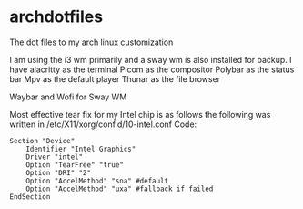 # archdotfiles
The dot files to my arch linux customization

I am using the i3 wm primarily and a sway wm is also installed for backup.
I have alacritty as the terminal
Picom as the compositor
Polybar as the status bar
Mpv as the default player
Thunar as the file browser

Waybar and Wofi for Sway WM

Most effective tear fix for my Intel chip is as follows
the following was written in /etc/X11/xorg/conf.d/10-intel.conf
Code:
```
Section "Device"
    Identifier "Intel Graphics"
    Driver "intel"
    Option "TearFree" "true"
    Option "DRI" "2"
    Option "AccelMethod" "sna" #default
    Option "AccelMethod" "uxa" #fallback if failed
EndSection
```
